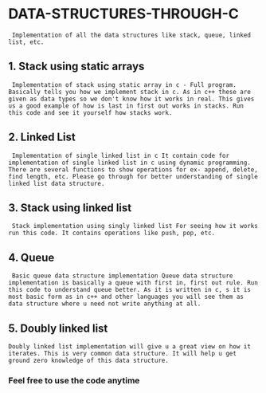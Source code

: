 # DATA-STRUCTURES-THROUGH-C
     Implementation of all the data structures like stack, queue, linked list, etc.


## 1. Stack using static arrays     
     Implementation of stack using static array in c - Full program. Basically tells you how we implement stack in c. As in c++ these are given as data types so we don't know how it works in real. This gives us a good example of how is last in first out works in stacks. Run this code and see it yourself how stacks work. 
     
## 2. Linked List
     Implementation of single linked list in c It contain code for implementation of single linked list in c using dynamic programming. There are several functions to show operations for ex- append, delete, find length, etc. Please go through for better understanding of single linked list data structure.

## 3. Stack using linked list
     Stack implementation using singly linked list For seeing how it works run this code. It contains operations like push, pop, etc.

## 4. Queue
     Basic queue data structure implementation Queue data structure implementation is basically a queue with first in, first out rule. Run this code to understand queue better. As it is written in c, s it is most basic form as in c++ and other languages you will see them as data structure where u need not write anything at all. 
     
## 5. Doubly linked list
    Doubly linked list implementation will give u a great view on how it iterates. This is very common data structure. It will help u get ground zero knowledge of this data structure.


### Feel free to use the code anytime
